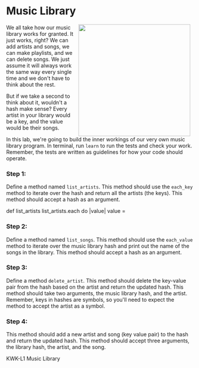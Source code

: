 # Music Library
<img src="https://s3.amazonaws.com/after-school-assets/music.gif" width="300" hspace="10" align="right">

We all take how our music library works for granted. It just works, right? We can add artists and songs, we can make playlists, and we can delete songs. We just assume it will always work the same way every single time and we don't have to think about the rest.

But if we take a second to think about it, wouldn't a hash make sense? Every artist in your library would be a key, and the value would be their songs. 

In this lab, we're going to build the inner workings of our very own music library program. In terminal, run `learn` to run the tests and check your work. Remember, the tests are written as guidelines for how your code should operate.

### Step 1:

Define a method named `list_artists`. This method should use the `each_key` method to iterate over the hash and return all the artists (the keys). This method should accept a hash as an argument.

def list_artists
  list_artists.each do |value|
  value = 

### Step 2:

Define a method named `list_songs`. This method should use the `each_value` method to iterate over the music library hash and print out the name of the songs in the library. This method should accept a hash as an argument.

### Step 3:

Define a method `delete_artist`. This method should delete the key-value pair from the hash based on the artist and return the updated hash. This method should take two arguments, the music library hash, and the artist. Remember, keys in hashes are symbols, so you'll need to expect the method to accept the artist as a symbol. 


### Step 4:

This method should add a new artist and song (key value pair) to the hash and return the updated hash. This method should accept three arguments, the library hash, the artist, and the song.







<p data-visibility='hidden'>KWK-L1 Music Library</p>
